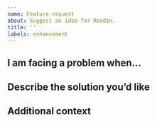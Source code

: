```yaml
---
name: Feature request
about: Suggest an idea for Readzn.
title: ''
labels: enhancement
---
```


<!--
  中文用户请注意：请仔细阅读以下模版，如果不遵循模版，issue 将会被关闭。

  !!! IMPORTANT !!!
  Please do not ignore this template. If you do, your issue will be closed.
-->

## I am facing a problem when...

<!-- A clear and concise description of what the problem is -->
<!-- If your feature request isn’t related to any problem, you can leave here blank -->

## Describe the solution you’d like

<!-- A clear and concise description of what you want to happen -->

## Additional context

<!-- Any other context or screenshots about the feature request -->
